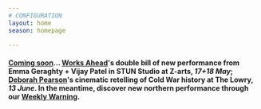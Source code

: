```yaml
---
# CONFIGURATION
layout: home
season: homepage

---
```

#### [Coming soon](/current/2018-springsummer)… [Works Ahead](/current/2018-worksahead)'s double bill of new performance from Emma Geraghty + Vijay Patel in STUN Studio at Z-arts, *17+18 May*; [Deborah Pearson](/current/2018-springsummer/pearson)'s cinematic retelling of Cold War history at The Lowry, *13 June*. In the meantime, discover new northern performance through our <a href="http://wordofwarning.posthaven.com" target="_blank">Weekly Warning</a>.
